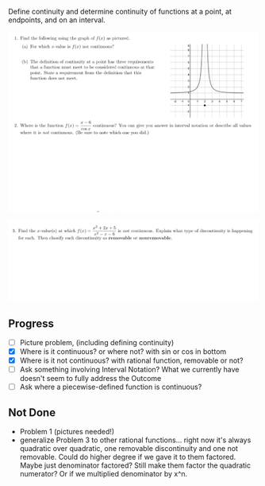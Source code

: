 Define continuity and determine continuity of functions at a point, at endpoints, and on an interval.

![](.LT3.md.upload/paste-0.9644284327923667)

![](.LT3.md.upload/paste-0.9249832331864201)

## Progress
- [ ] Picture problem, (including defining continuity)
- [x] Where is it continuous? or where not? with sin or cos in bottom
- [x] Where is it not continuous? with rational function, removable or not?
- [ ] Ask something involving Interval Notation?  What we currently have doesn't seem to fully address the Outcome
- [ ] Ask where a piecewise-defined function is continuous?

## Not Done
- Problem 1 (pictures needed!)
- generalize Problem 3 to other rational functions... right now it's always quadratic over quadratic, one removable discontinuity and one not removable.  Could do higher degree if we gave it to them factored.  Maybe just denominator factored?  Still make them factor the quadratic numerator?  Or if we multiplied denominator by x^n.